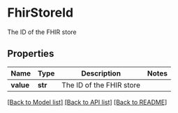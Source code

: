# FhirStoreId

The ID of the FHIR store
## Properties
Name | Type | Description | Notes
------------ | ------------- | ------------- | -------------
**value** | **str** | The ID of the FHIR store | 

[[Back to Model list]](../README.md#documentation-for-models) [[Back to API list]](../README.md#documentation-for-api-endpoints) [[Back to README]](../README.md)


